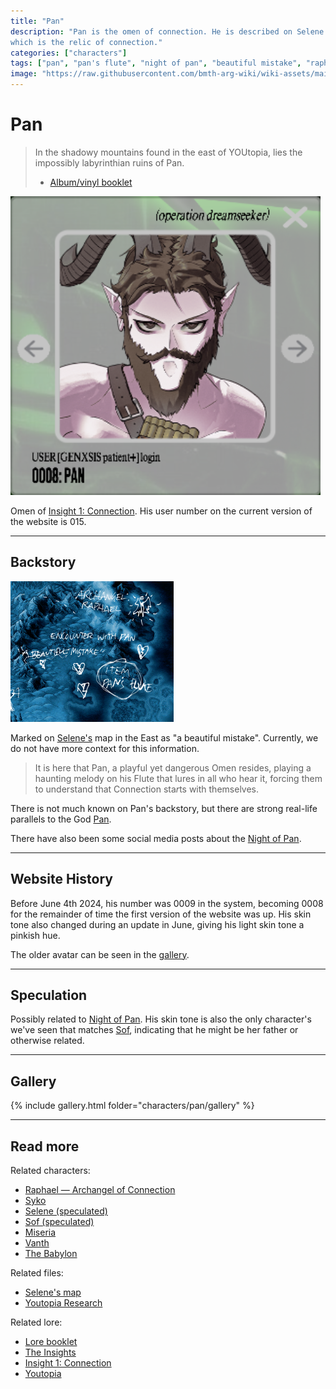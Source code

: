 ```yaml
---
title: "Pan"
description: "Pan is the omen of connection. He is described on Selene's map as a 'beautiful mistake' and carries his flute, 
which is the relic of connection."
categories: ["characters"]
tags: ["pan", "pan's flute", "night of pan", "beautiful mistake", "raphael", "youtopia"]
image: "https://raw.githubusercontent.com/bmth-arg-wiki/wiki-assets/main/characters/pan/pan-300x300.png"
---
```

# Pan

> In the shadowy mountains found in the east of YOUtopia, lies the impossibly labyrinthian ruins of Pan.
> 
> - [Album/vinyl booklet](../lore/booklet)

![Pan's avatar after turning pink](https://raw.githubusercontent.com/bmth-arg-wiki/wiki-assets/main/characters/pan/8pan.png)

Omen of [Insight 1: Connection](../lore/insight1-connection). His user number on the current version of the website 
is 015.

***

## Backstory

![Pan on Selene's map](https://raw.githubusercontent.com/bmth-arg-wiki/wiki-assets/main/lore/insights/connection/raphael-selenes-map.png)

Marked on [Selene's](selene) map in the East as "a beautiful mistake". Currently, we do not 
have more context for this information.

> It is here that Pan, a playful yet dangerous Omen resides, playing a haunting melody on his Flute that 
> lures in all who hear it, forcing them to understand that Connection sta*r*ts with themselves.

There is not much known on Pan's backstory, but there are strong real-life parallels to the 
God [Pan](https://en.wikipedia.org/wiki/Pan_(god)). 

There have also been some social media posts about the [Night of Pan](../lore/night-of-pan).

***

## Website History

Before June 4th 2024, his number was 0009 in the system, becoming 0008 for the remainder of time the 
first version of the website was up. His skin tone also changed during an update in June, giving his
light skin tone a pinkish hue.

The older avatar can be seen in the [gallery](#gallery).

***

## Speculation

Possibly related to [Night of Pan](../lore/night-of-pan). His skin 
tone is also the only character's we've seen that matches [Sof](sof), indicating 
that he might be her father or otherwise related.

***

## Gallery

{% include gallery.html folder="characters/pan/gallery" %}

***

## Read more

Related characters:

- [Raphael — Archangel of Connection](raphael)
- [Syko](syko)
- [Selene (speculated)](selene)
- [Sof (speculated)](sof)
- [Miseria](miseria)
- [Vanth](vanth)
- [The Babylon](babylon)

Related files:

- [Selene's map](../for-sof/selenes_map)
- [Youtopia Research](../for-sof/selene_youtopia_doc)

Related lore:

- [Lore booklet](../lore/booklet)
- [The Insights](../lore/insights)
- [Insight 1: Connection](../lore/insight1-connection)
- [Youtopia](../lore/youtopia)